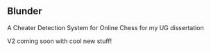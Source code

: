 ## Blunder

A Cheater Detection System for Online Chess for my UG dissertation

V2 coming soon with cool new stuff!
